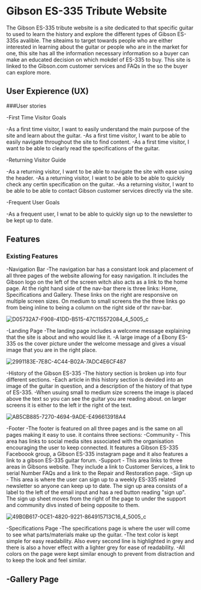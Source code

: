 # Gibson ES-335 Tribute Website

The Gibson ES-335 tribute website is a site dedicated to that specific guitar to used to learn the history and explore the different types of Gibson ES-335s avalible. 
The siteaims to target towards people who are either interested in learning about the guitar or people who are in the market for one, this site has all the information necessary information so a buyer can make an educated decision on which mokdel of ES-335 to buy.
This site is linked to the Gibson.com customer services and FAQs in the so the buyer can explore more.

## User Expierence (UX)

###User stories

 -First Time Visitor Goals
 
  -As a first time visitor, I want to easily understand the main purpose of the site and learn about the guitar.
  -As a first time visitor, I want to be able to easily navigate  throughout the site to find content.
  -As a first time visitor, I want to be able to clearly read the specifications of the guitar.
  
 -Returning Visitor Guide
 
  -As a returning visitor, I want to be able to navigate the site with ease using the header.
  -As a returning visitor, I want to be able to be able to quickly check any certin specification on the guitar.
  -As a returning visitor, I want to be able to be able to contact Gibson customer services directly via the site.
  
 -Frequent User Goals
  
  -As a frequent user, I wnat to be able to quickly sign up to the newsletter to be kept up to date.


## Features

### Existing Features

 -Navigation Bar
  -The navigation bar has a consistant look and placement of all three pages of the website allowing for easy navigation. It includes the Gibson logo on the left of the screen witch also acts as a link to the home page. At the right hand side of the nav-bar there is three links: Home, Specifications and Gallery. These links on the right are responsive on multiple screen sizes. On medium to small screens the the three links go from being inline to being a column on the right side of thr nav-bar.
  
  ![D05732A7-F908-41DD-B515-47C115572084_4_5005_c](https://user-images.githubusercontent.com/93382818/160299596-a2db2342-672a-4d55-82a9-4a08aa236a4f.jpeg)
  
 -Landing Page
  -The landing page includes a welcome message explaining that the site is about and who would like it. 
  -A large image of a Ebony ES-335 os the cover picture under the welcome message and gives a visual image that you are in the right place.
  
  ![2991183E-7E8C-4C44-B02A-7ADC4E6CF487](https://user-images.githubusercontent.com/93382818/160299835-8ddb3e25-9591-40e1-a0a2-21faccd95ade.jpeg)
  
  -History of the Gibson ES-335
  -The history section is broken up into four different sections.
  -Each article in this history section is devided into an image of the guitar in question, and a description of the history of that type of ES-335.
  -When usuing small to medium size screens the image is placed above the text so you can see the guitar you are reading about. on larger screens it is either to the left ir the right of the text.
  
  ![AB5CB885-7270-4694-9ADE-E496613918A4](https://user-images.githubusercontent.com/93382818/160300219-09ace5e6-9a05-4a65-a1de-1fffd1da5536.jpeg)

 -Footer 
  -The footer is featured on all three pages and is the same on all pages making it easy to use. it contains three sections:
   -Community - This area has links to social media sites associated with the organisation encouraging the user to keep connected. It features a Gibson ES-335 Faceboook group, a Gibson ES-335 instagram page and it also features a link to a gibson ES-335 guitar forum.
   -Support - This area links to three areas in Gibsons website. They include a link to Customer Services, a link to serial Number FAQs and a link to the Repair and Restoration page.
   -Sign up - This area is where the user can sign up to a weekly ES-335 related newsletter so anyone can keep up to date. The sign up area consists of a label to the left of the email input and has a red button reading "sign up". The sign up sheet moves from the right of the page to under the support and community divs insted of being opposite to them. 
   
   ![49B0B617-0CE1-4820-9221-864915713C16_4_5005_c](https://user-images.githubusercontent.com/93382818/160300243-42f4c5ac-ad14-4bca-b0b0-ce0e54f86b13.jpeg)


 -Specifications Page
  -The specifications page is where the user will come to see what parts/materials make up the guitar. 
  -The text color is kept simple for easy readability. Also every second line is highlighted in grey and there is also a hover effect with a lighter grey for ease of readability.
  -All colors on the page were kept similar enough to prevent from distraction and to keep the look and feel similar.

 -Gallery Page
  -
  
  
